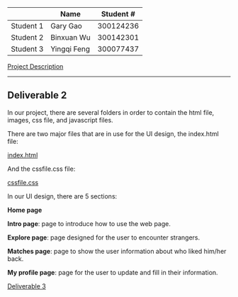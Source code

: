 |		|	Name		|	Student #   |
|  ----  | ----  | ----  |
|	Student 1	| Gary 	Gao 	|	300124236	|
|	Student 2	| Binxuan Wu	|	300142301	|
|	Student 3	| Yingqi Feng 	|	300077437	|

 [Project Description](CSI3140%20Project%20D1.pdf)
 
 ****
 
 ## Deliverable 2

 In our project, there are several folders in order to contain the html file, images, css file, and javascript files.

 There are two major files that are in use for the UI design, 
the index.html file: 

[index.html](https://github.com/professor-forward/project-cereal-killers/blob/main/Project/index.html)

And the cssfile.css file:

[cssfile.css](https://github.com/professor-forward/project-cereal-killers/blob/main/Project/css/cssfile.css)


In our UI design, there are 5 sections:

**Home page**

**Intro page**: page to introduce how to use the web page.

**Explore page**: page designed for the user to encounter strangers.

**Matches page**: page to show the user information about who liked him/her back.

**My profile page**: page for the user to update and fill in their information.

[Deliverable 3 ](Cupid's%20Arrow%20README.pdf)

